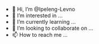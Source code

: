 - 👋 Hi, I’m @Ipeleng-Levno
- 👀 I’m interested in ...
- 🌱 I’m currently learning ...
- 💞️ I’m looking to collaborate on ...
- 📫 How to reach me ...

<!---
Ipeleng-Levno/Ipeleng-Levno is a ✨ special ✨ repository because its `README.md` (this file) appears on your GitHub profile.
You can click the Preview link to take a look at your changes.
--->
